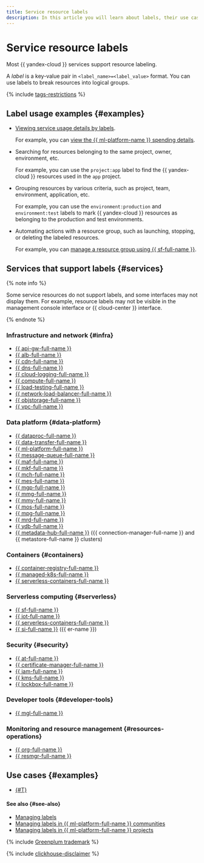 ```yaml
---
title: Service resource labels
description: In this article you will learn about labels, their use cases, and the services labels are supported in.
---
```


# Service resource labels


Most {{ yandex-cloud }} services support resource labeling.

A _label_ is a key-value pair in `<label_name>=<label_value>` format. You can use labels to break resources into logical groups.

{% include [tags-restrictions](../../_includes/tags-restrictions.md) %}

## Label usage examples {#examples}

* [Viewing service usage details by labels](../../billing/operations/check-charges.md#labels_1).

    For example, you can [view the {{ ml-platform-name }} spending details](../../datasphere/operations/community/billing-details.md).

* Searching for resources belonging to the same project, owner, environment, etc.

    For example, you can use the `project:app` label to find the {{ yandex-cloud }} resources used in the `app` project.

* Grouping resources by various criteria, such as project, team, environment, application, etc.

    For example, you can use the `environment:production` and `environment:test` labels to mark {{ yandex-cloud }} resources as belonging to the production and test environments.

* Automating actions with a resource group, such as launching, stopping, or deleting the labeled resources.

    For example, you can [manage a resource group using {{ sf-full-name }}](../../tutorials/infrastructure-management/serverless-trigger-budget-vm.md).

## Services that support labels {#services}

{% note info %}

Some service resources do not support labels, and some interfaces may not display them. For example, resource labels may not be visible in the management console interface or {{ cloud-center }} interface.

{% endnote %}

### Infrastructure and network {#infra}

* [{{ api-gw-full-name }}](../../api-gateway/index.yaml)
* [{{ alb-full-name }}](../../application-load-balancer/index.yaml)
* [{{ cdn-full-name }}](../../cdn/index.yaml)
* [{{ dns-full-name }}](../../dns/index.yaml)
* [{{ cloud-logging-full-name }}](../../logging/index.yaml)
* [{{ compute-full-name }}](../../compute/index.yaml)
* [{{ load-testing-full-name }}](../../load-testing/index.yaml)
* [{{ network-load-balancer-full-name }}](../../network-load-balancer/index.yaml)
* [{{ objstorage-full-name }}](../../storage/index.yaml)
* [{{ vpc-full-name }}](../../vpc/index.yaml)

### Data platform {#data-platform}

* [{{ dataproc-full-name }}](../../data-proc/index.yaml)
* [{{ data-transfer-full-name }}](../../data-transfer/index.yaml)
* [{{ ml-platform-full-name }}](../../datasphere/index.yaml)
* [{{ message-queue-full-name }}](../../message-queue/index.yaml)
* [{{ maf-full-name }}](../../managed-airflow/index.yaml)
* [{{ mkf-full-name }}](../../managed-kafka/index.yaml)
* [{{ mch-full-name }}](../../managed-clickhouse/index.yaml)
* [{{ mes-full-name }}](../../managed-elasticsearch/index.yaml)
* [{{ mgp-full-name }}](../../managed-greenplum/index.yaml)
* [{{ mmg-full-name }}](../../storedoc/index.yaml)
* [{{ mmy-full-name }}](../../managed-mysql/index.yaml)
* [{{ mos-full-name }}](../../managed-opensearch/index.yaml)
* [{{ mpg-full-name }}](../../managed-postgresql/index.yaml)
* [{{ mrd-full-name }}](../../managed-redis/index.yaml)
* [{{ ydb-full-name }}](../../ydb/index.yaml)
* [{{ metadata-hub-full-name }}](../../metadata-hub/index.yaml) ({{ connection-manager-full-name }} and {{ metastore-full-name }} clusters)

### Containers {#containers}

* [{{ container-registry-full-name }}](../../container-registry/index.yaml)
* [{{ managed-k8s-full-name }}](../../managed-kubernetes/index.yaml)
* [{{ serverless-containers-full-name }}](../../serverless-containers/index.yaml)

### Serverless computing {#serverless}

* [{{ sf-full-name }}](../../functions/index.yaml)
* [{{ iot-full-name }}](../../iot-core/index.yaml)
* [{{ serverless-containers-full-name }}](../../serverless-containers/index.yaml)
* [{{ si-full-name }}](../../serverless-integrations/index.yaml) ({{ er-name }})

### Security {#security}

* [{{ at-full-name }}](../../audit-trails/index.yaml)
* [{{ certificate-manager-full-name }}](../../certificate-manager/index.yaml)
* [{{ iam-full-name }}](../../iam/index.yaml)
* [{{ kms-full-name }}](../../kms/index.yaml)
* [{{ lockbox-full-name }}](../../lockbox/index.yaml)

### Developer tools {#developer-tools}

* [{{ mgl-full-name }}](../../managed-gitlab/index.yaml)

### Monitoring and resource management {#resources-operations}

* [{{ org-full-name }}](../../organization/index.yaml)
* [{{ resmgr-full-name }}](../../resource-manager/index.yaml)

## Use cases {#examples}

* [{#T}](../../tutorials/infrastructure-management/serverless-trigger-budget-vm.md)

#### See also {#see-also}

* [Managing labels](../operations/manage-labels.md)
* [Managing labels in {{ ml-platform-full-name }} communities](../../datasphere/operations/community/manage-community-labels.md)
* [Managing labels in {{ ml-platform-full-name }} projects](../../datasphere/operations/projects/manage-project-labels.md)

{% include [Greenplum trademark](../../_includes/mdb/mgp/trademark.md) %}

{% include [clickhouse-disclaimer](../../_includes/clickhouse-disclaimer.md) %}
